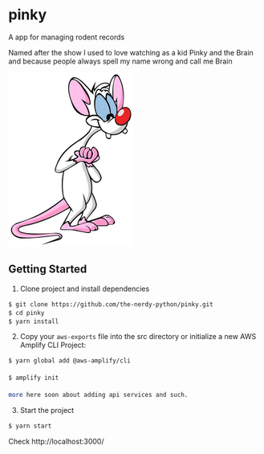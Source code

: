 # pinky
A app for managing rodent records

Named after the show I used to love watching as a kid Pinky and the Brain and because people always spell my name wrong and call me Brain

![Pinky Logo](pinky.png)

## Getting Started

1. Clone project and install dependencies

```bash
$ git clone https://github.com/the-nerdy-python/pinky.git
$ cd pinky
$ yarn install
```

2. Copy your `aws-exports` file into the src directory or initialize a new AWS Amplify CLI Project:

```bash
$ yarn global add @aws-amplify/cli

$ amplify init

more here soon about adding api services and such.
```

3. Start the project

```bash
$ yarn start
```
Check http://localhost:3000/